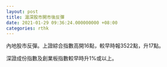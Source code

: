 ```yaml
---
layout: post
title: 滬深股市開市後反彈
date: 2021-01-29 09:36:24.000000000 +08:00
categories: rthk
---
```


內地股市反彈。上證綜合指數高開16點，較早時報3522點，升17點。

深證成份指數及創業板指數較早時升1%或以上。
